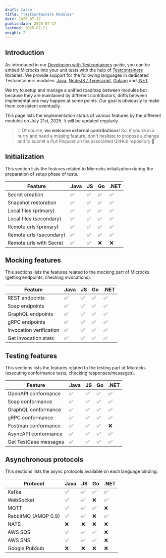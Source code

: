 ```yaml
---
draft: false
title: "Testcontainers Modules"
date: 2025-07-17
publishdate: 2025-07-17
lastmod: 2025-07-21
weight: 7
---
```


## Introduction

As introduced in our [Developing with Testcontainers](/documentation/guides/usage/developing-testcontainers) guide, you can be embed Microcks into your unit tests with the help of [Testcontainers](https://testcontainers.com) librairies. We provide support for the following languages in dedicated Testcontainers modules: [Java](https://github.com/microckcs/microcks-testcontainers-java), [NodeJS / Typescript](https://github.com/microckcs/microcks-testcontainers-node), [Golang](https://github.com/microckcs/microcks-testcontainers-go) and [.NET](https://github.com/microckcs/microcks-testcontainers-dotnet).

We try to setup and manage a unified roadmap between modules but because they are maintained by different contributors, drifts between implementations may happen at some points. Our goal is obviously to make them consistent eventually. 

This page lists the implementation status of various features by the different modules on July 21st, 2025. It will be updated regularly. 

> 💡 Of course, **we welcome external contributions**! So, if you're in a hurry and need a missing feature, don't hesitate to propose a change and to submit a _Pull Pequest_ on the associated GitHub repository 🙏

## Initialization

This section lists the features related to Microcks initialization during the preparation of setup phase of tests.

| Feature                 | Java  | JS   | Go   | .NET |
| ----------------------- | ----- | ---- | ---- | ---- |
| Secret creation         | ✅    | ✅    | ✅   | ✅   |
| Snapshot restoration    | ✅    | ✅    | ✅   | ✅   |
| Local files (primary)   | ✅    | ✅    | ✅   | ✅   |
| Local files (secondary) | ✅    | ✅    | ✅   | ✅   |
| Remote urls (primary)   | ✅    | ✅    | ✅   | ✅   |
| Remote urls (secondary) | ✅    | ✅    | ✅   | ✅   |
| Remote urls with Secret | ✅    | ✅    | ❌   | ❌   |

## Mocking features

This sections lists the features related to the mocking part of Microcks (getting endpoints, checking invocations).

| Feature                 | Java | JS    | Go   | .NET |
| ----------------------- | ----- | ---- | ---- | ---- |
| REST endpoints          | ✅    | ✅    | ✅   | ✅   |
| Soap endpoints          | ✅    | ✅    | ✅   | ✅   |
| GraphQL endpoints       | ✅    | ✅    | ✅   | ✅   |
| gRPC endpoints          | ✅    | ✅    | ✅   | ✅   |
| Invocation verification | ✅    | ✅    | ✅   | ✅   |
| Get invocation stats    | ✅    | ✅    | ✅   | ✅   |

## Testing features

This sections lists the features related to the testing part of Microcks (executing conformance tests, checking responses/messages).

| Feature               | Java | JS    | Go   | .NET |
| --------------------- | ----- | ---- | ---- | ---- |
| OpenAPI conformance   | ✅    | ✅    | ✅   | ✅   |
| Soap conformance      | ✅    | ✅    | ✅   | ✅   |
| GraphQL conformance   | ✅    | ✅    | ✅   | ✅   |
| gRPC conformance      | ✅    | ✅    | ✅   | ✅   |
| Postman conformance   | ✅    | ✅    | ✅   | ❌   |
| AsyncAPI conformance  | ✅    | ✅    | ✅   | ✅   |
| Get TestCase messages | ✅    | ✅    | ✅   | ✅   |

## Asynchronous protocols

This sections lists the async protocols available on each language binding.

| Protocol            | Java | JS    | Go   | .NET |
| ------------------- | ----- | ---- | ---- | ---- |
| Kafka               | ✅    | ✅    | ✅   | ✅   |
| WebSocket           | ✅    | ✅    | ❌   | ✅   |
| MQTT                | ✅    | ✅    | ✅   | ❌   |
| RabbitMQ (AMQP 0.9) | ✅    | ✅    | ❌   | ✅   |
| NATS                | ❌    | ❌    | ❌   | ❌   |
| AWS SQS             | ✅    | ✅    | ✅   | ❌   |
| AWS SNS             | ✅    | ✅    | ✅   | ❌   |
| Google PubSub       | ❌    | ❌    | ❌   | ❌   |